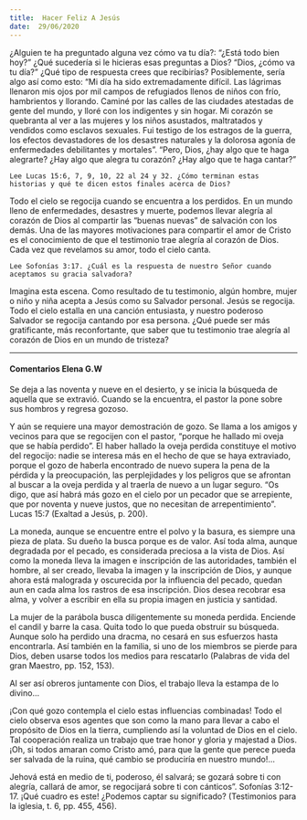```yaml
---
title:  Hacer Feliz A Jesús
date:  29/06/2020
---
```


¿Alguien te ha preguntado alguna vez cómo va tu día?: “¿Está todo bien hoy?” ¿Qué sucedería si le hicieras esas preguntas a Dios? “Dios, ¿cómo va tu día?” ¿Qué tipo de respuesta crees que recibirías? Posiblemente, sería algo así como esto: “Mi día ha sido extremadamente difícil. Las lágrimas llenaron mis ojos por mil campos de refugiados llenos de niños con frío, hambrientos y llorando. Caminé por las calles de las ciudades atestadas de gente del mundo, y lloré con los indigentes y sin hogar. Mi corazón se quebranta al ver a las mujeres y los niños asustados, maltratados y vendidos como esclavos sexuales. Fui testigo de los estragos de la guerra, los efectos devastadores de los desastres naturales y la dolorosa agonía de enfermedades debilitantes y mortales”. “Pero, Dios, ¿hay algo que te haga alegrarte? ¿Hay algo que alegra tu corazón? ¿Hay algo que te haga cantar?”

`Lee Lucas 15:6, 7, 9, 10, 22 al 24 y 32. ¿Cómo terminan estas historias y qué te dicen estos finales acerca de Dios?`

Todo el cielo se regocija cuando se encuentra a los perdidos. En un mundo lleno de enfermedades, desastres y muerte, podemos llevar alegría al corazón de Dios al compartir las “buenas nuevas” de salvación con los demás. Una de las mayores motivaciones para compartir el amor de Cristo es el conocimiento de que el testimonio trae alegría al corazón de Dios. Cada vez que revelamos su amor, todo el cielo canta.

`Lee Sofonías 3:17. ¿Cuál es la respuesta de nuestro Señor cuando aceptamos su gracia salvadora?`

Imagina esta escena. Como resultado de tu testimonio, algún hombre, mujer o niño y niña acepta a Jesús como su Salvador personal. Jesús se regocija. Todo el cielo estalla en una canción entusiasta, y nuestro poderoso Salvador se regocija cantando por esa persona. ¿Qué puede ser más gratificante, más reconfortante, que saber que tu testimonio trae alegría al corazón de Dios en un mundo de tristeza?

---

#### Comentarios Elena G.W

Se deja a las noventa y nueve en el desierto, y se inicia la búsqueda de aquella que se extravió. Cuando se la encuentra, el pastor la pone sobre sus hombros y regresa gozoso.

Y aún se requiere una mayor demostración de gozo. Se llama a los amigos y vecinos para que se regocijen con el pastor, “porque he hallado mi oveja que se había perdido”. El haber hallado la oveja perdida constituye el motivo del regocijo: nadie se interesa más en el hecho de que se haya extraviado, porque el gozo de haberla encontrado de nuevo supera la pena de la pérdida y la preocupación, las perplejidades y los peligros que se afrontan al buscar a la oveja perdida y al traerla de nuevo a un lugar seguro. “Os digo, que así habrá más gozo en el cielo por un pecador que se arrepiente, que por noventa y nueve justos, que no necesitan de arrepentimiento”. Lucas 15:7 (Exaltad a Jesús, p. 200).

La moneda, aunque se encuentre entre el polvo y la basura, es siempre una pieza de plata. Su dueño la busca porque es de valor. Así toda alma, aunque degradada por el pecado, es considerada preciosa a la vista de Dios. Así como la moneda lleva la imagen e inscripción de las autoridades, también el hombre, al ser creado, llevaba la imagen y la inscripción de Dios, y aunque ahora está malograda y oscurecida por la influencia del pecado, quedan aun en cada alma los rastros de esa inscripción. Dios desea recobrar esa alma, y volver a escribir en ella su propia imagen en justicia y santidad.

La mujer de la parábola busca diligentemente su moneda perdida. Enciende el candil y barre la casa. Quita todo lo que pueda obstruir su búsqueda. Aunque solo ha perdido una dracma, no cesará en sus esfuerzos hasta encontrarla. Así también en la familia, si uno de los miembros se pierde para Dios, deben usarse todos los medios para rescatarlo (Palabras de vida del gran Maestro, pp. 152, 153).

Al ser así obreros juntamente con Dios, el trabajo lleva la estampa de lo divino…

¡Con qué gozo contempla el cielo estas influencias combinadas! Todo el cielo observa esos agentes que son como la mano para llevar a cabo el propósito de Dios en la tierra, cumpliendo así la voluntad de Dios en el cielo. Tal cooperación realiza un trabajo que trae honor y gloria y majestad a Dios. ¡Oh, si todos amaran como Cristo amó, para que la gente que perece pueda ser salvada de la ruina, qué cambio se produciría en nuestro mundo!…

Jehová está en medio de ti, poderoso, él salvará; se gozará sobre ti con alegría, callará de amor, se regocijará sobre ti con cánticos”. Sofonías 3:12-17. ¡Qué cuadro es este! ¿Podemos captar su significado? (Testimonios para la iglesia, t. 6, pp. 455, 456).